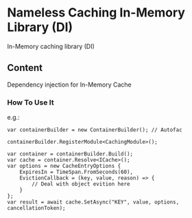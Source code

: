 ﻿# Nameless Caching In-Memory Library (DI)

In-Memory caching library (DI)

## Content

Dependency injection for In-Memory Cache

### How To Use It

e.g.:

```
var containerBuilder = new ContainerBuilder(); // Autofac

containerBuilder.RegisterModule<CachingModule>();

var container = containerBuilder.Build();
var cache = container.Resolve<ICache>();
var options = new CacheEntryOptions {
    ExpiresIn = TimeSpan.FromSeconds(60),
    EvictionCallback = (key, value, reason) => {
        // Deal with object evition here
    }
};
var result = await cache.SetAsync("KEY", value, options, cancellationToken);
```